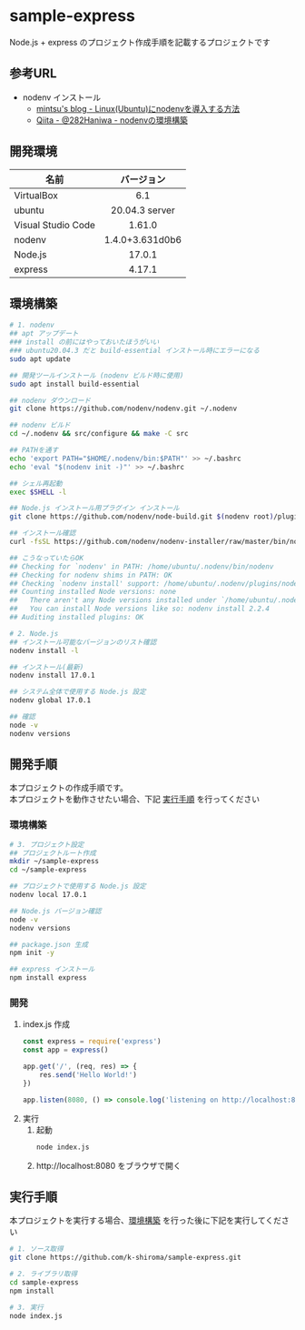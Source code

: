 # sample-express
Node.js + express のプロジェクト作成手順を記載するプロジェクトです

## 参考URL
- nodenv インストール
    - [mintsu's blog - Linux(Ubuntu)にnodenvを導入する方法](https://blog.mintsu-dev.com/posts/2020-07-22-install-nodenv-linux/#nodenv-install)
    - [Qiita - @282Haniwa - nodenvの環境構築](https://qiita.com/282Haniwa/items/a764cf7ef03939e4cbb1)

## 開発環境
| 名前 | バージョン |
|-|:-:|
| VirtualBox | 6.1 |
| ubuntu | 20.04.3 server |
| Visual Studio Code | 1.61.0 |
| nodenv | 1.4.0+3.631d0b6 |
| Node.js | 17.0.1 |
| express | 4.17.1 |

## 環境構築
```sh
# 1. nodenv
## apt アップデート
### install の前にはやっておいたほうがいい
### ubuntu20.04.3 だと build-essential インストール時にエラーになる
sudo apt update

## 開発ツールインストール (nodenv ビルド時に使用)
sudo apt install build-essential

## nodenv ダウンロード
git clone https://github.com/nodenv/nodenv.git ~/.nodenv

## nodenv ビルド
cd ~/.nodenv && src/configure && make -C src

## PATHを通す
echo 'export PATH="$HOME/.nodenv/bin:$PATH"' >> ~/.bashrc
echo 'eval "$(nodenv init -)"' >> ~/.bashrc

## シェル再起動
exec $SHELL -l

## Node.js インストール用プラグイン インストール
git clone https://github.com/nodenv/node-build.git $(nodenv root)/plugins/node-build

## インストール確認
curl -fsSL https://github.com/nodenv/nodenv-installer/raw/master/bin/nodenv-doctor | bash

## こうなっていたらOK
## Checking for `nodenv' in PATH: /home/ubuntu/.nodenv/bin/nodenv
## Checking for nodenv shims in PATH: OK
## Checking `nodenv install' support: /home/ubuntu/.nodenv/plugins/node-build/bin/nodenv-install (node-build 4.9.57)
## Counting installed Node versions: none
##   There aren't any Node versions installed under `/home/ubuntu/.nodenv/versions'.
##   You can install Node versions like so: nodenv install 2.2.4
## Auditing installed plugins: OK

# 2. Node.js
## インストール可能なバージョンのリスト確認
nodenv install -l

## インストール(最新)
nodenv install 17.0.1

## システム全体で使用する Node.js 設定
nodenv global 17.0.1

## 確認
node -v
nodenv versions
```

## 開発手順
本プロジェクトの作成手順です。  
本プロジェクトを動作させたい場合、下記 [実行手順](#実行手順) を行ってください

### 環境構築
```sh
# 3. プロジェクト設定
## プロジェクトルート作成
mkdir ~/sample-express
cd ~/sample-express

## プロジェクトで使用する Node.js 設定
nodenv local 17.0.1

## Node.js バージョン確認
node -v
nodenv versions

## package.json 生成
npm init -y

## express インストール
npm install express
```

### 開発
1. index.js 作成
    ```js
    const express = require('express')
    const app = express()

    app.get('/', (req, res) => {
        res.send('Hello World!')
    })

    app.listen(8080, () => console.log('listening on http://localhost:8080'))
    ```
1. 実行
    1. 起動
        ```sh
        node index.js
        ```
    1. http://localhost:8080 をブラウザで開く

## 実行手順
本プロジェクトを実行する場合、[環境構築](#環境構築) を行った後に下記を実行してください

```sh
# 1. ソース取得
git clone https://github.com/k-shiroma/sample-express.git

# 2. ライブラリ取得
cd sample-express
npm install

# 3. 実行
node index.js
```